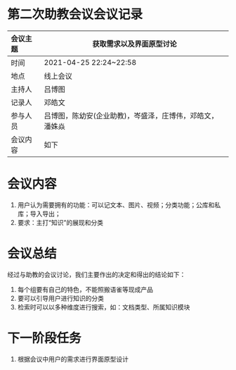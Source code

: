 # 第二次助教会议会议记录

| 会议主题   | 获取需求以及界面原型讨论 |
| :-------  | ---------------------------- |
| 时间      | 2021-04-25 22:24~22:58 |
| 地点      | 线上会议               |
| 主持人    | 吕博图                 |
| 记录人    | 邓皓文                 |
| 参与人员  | 吕博图，陈幼安(企业助教)，岑盛泽，庄博伟，邓皓文，潘姝焱 |
| 会议内容  | 如下                         |



# 会议内容

1. 用户认为需要拥有的功能：可以记文本、图片、视频；分类功能；公库和私库；导入导出；
2. 要求：主打“知识”的展现和分类



# 会议总结

经过与助教的会议讨论，我们主要作出的决定和得出的结论如下：

1. 每个组要有自己的特色，不能照搬语雀等现成产品
2. 要可以引导用户进行知识的分类
3. 检索时可以以多种维度进行搜索，如：文档类型、所属知识模块



# 下一阶段任务

1. 根据会议中用户的需求进行界面原型设计

